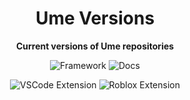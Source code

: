 <div align="center">

# Ume Versions

<p><strong>Current versions of Ume repositories</strong></p>

![Framework](https://img.shields.io/endpoint?url=https://raw.githubusercontent.com/ume-roblox/ume-versions/refs/heads/main/src/framework.json)
![Docs](https://img.shields.io/endpoint?url=https://raw.githubusercontent.com/ume-roblox/ume-versions/refs/heads/main/src/docs.json)

![VSCode Extension](https://img.shields.io/endpoint?url=https://raw.githubusercontent.com/ume-roblox/ume-versions/refs/heads/main/src/vscode-extension.json)
![Roblox Extension](https://img.shields.io/endpoint?url=https://raw.githubusercontent.com/ume-roblox/ume-versions/refs/heads/main/src/roblox-extension.json)

</div>

